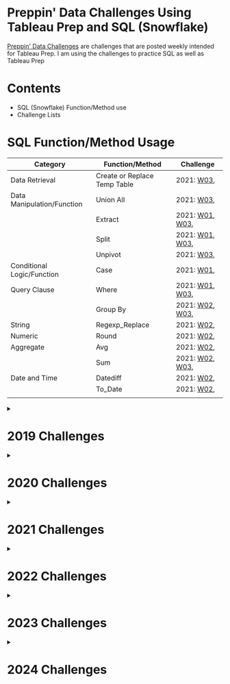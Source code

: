 # Preppin' Data Challenges Using Tableau Prep and SQL (Snowflake)

[Preppin' Data Challenges](https://preppindata.blogspot.com/) are challenges that are posted weekly intended for Tableau Prep. I am using the challenges to practice SQL as well as Tableau Prep

# Contents

- SQL (Snowflake) Function/Method use
- Challenge Lists

# SQL Function/Method Usage

| Category                   | Function/Method              | Challenge                                                         |
| -------------------------- | ---------------------------- | ----------------------------------------------------------------- |
| Data Retrieval             | Create or Replace Temp Table | 2021: [W03](2021/Week_3/README.md),                               |
| Data Manipulation/Function | Union All                    | 2021: [W03](2021/Week_3/README.md),                               |
|                            | Extract                      | 2021: [W01](2021/Week_1/README.md), [W03](2021/Week_3/README.md), |
|                            | Split                        | 2021: [W01](2021/Week_1/README.md), [W03](2021/Week_3/README.md), |
|                            | Unpivot                      | 2021: [W03](2021/Week_3/README.md),                               |
| Conditional Logic/Function | Case                         | 2021: [W01](2021/Week_1/README.md),                               |
| Query Clause               | Where                        | 2021: [W01](2021/Week_1/README.md), [W03](2021/Week_3/README.md), |
|                            | Group By                     | 2021: [W02](2021/Week_2/README.md), [W03](2021/Week_3/README.md), |
| String                     | Regexp_Replace               | 2021: [W02](2021/Week_2/README.md),                               |
| Numeric                    | Round                        | 2021: [W02](2021/Week_2/README.md),                               |
| Aggregate                  | Avg                          | 2021: [W02](2021/Week_2/README.md),                               |
|                            | Sum                          | 2021: [W02](2021/Week_2/README.md), [W03](2021/Week_3/README.md), |
| Date and Time              | Datediff                     | 2021: [W02](2021/Week_2/README.md),                               |
|                            | To_Date                      | 2021: [W02](2021/Week_2/README.md),                               |
|                            |                              |                                                                   |

<details>
<summary>
  
# 2019 Challenges
</summary>

Click on the challenge hyperlink to view solutions

|           |           | Challenges                      |           |           |
| --------- | --------- | ------------------------------- | --------- | --------- |
| [Week 1]  | [Week 2]  | [Week 3](2019/Week_3/README.md) | [Week 4]  | [Week 5]  |
| [Week 6]  | [Week 7]  | [Week 8]                        | [Week 9]  | [Week 10] |
| [Week 11] | [Week 12] | [Week 13]                       | [Week 14] | [Week 15] |
| [Week 16] | [Week 17] | [Week 18]                       | [Week 19] | [Week 20] |
| [Week 21] | [Week 22] | [Week 23]                       | [Week 24] | [Week 25] |
| [Week 26] | [Week 27] | [Week 28]                       | [Week 29] | [Week 30] |
| [Week 31] | [Week 32] | [Week 33]                       | [Week 34] | [Week 35] |
| [Week 36] | [Week 37] | [Week 38]                       | [Week 39] | [Week 40] |
| [Week 41] | [Week 42] | [Week 43]                       | [Week 44] | [Week 45] |
| [Week 46] |           |                                 |           |           |

</details>

<details>
<summary>
  
# 2020 Challenges
</summary>

Click on the challenge hyperlink to view solutions

|           |           | Challenges |           |           |
| --------- | --------- | ---------- | --------- | --------- |
| [Week 1]  | [Week 2]  | [Week 3]   | [Week 4]  | [Week 5]  |
| [Week 6]  | [Week 7]  | [Week 8]   | [Week 9]  | [Week 10] |
| [Week 11] | [Week 12] | [Week 13]  | [Week 14] | [Week 15] |
| [Week 16] | [Week 17] | [Week 18]  | [Week 19] | [Week 20] |
| [Week 21] | [Week 22] | [Week 23]  | [Week 24] | [Week 25] |
| [Week 26] | [Week 27] | [Week 28]  | [Week 29] | [Week 30] |
| [Week 31] | [Week 32] | [Week 33]  | [Week 34] | [Week 35] |
| [Week 36] | [Week 37] | [Week 38]  | [Week 39] | [Week 40] |
| [Week 41] | [Week 42] | [Week 43]  | [Week 44] | [Week 45] |
| [Week 46] |           |            |           |           |

</details>

<details>
<summary>
  
# 2021 Challenges
</summary>

Click on the challenge hyperlink to view solutions

|                                 |                                 | Challenges                      |                                 |           |
| ------------------------------- | ------------------------------- | ------------------------------- | ------------------------------- | --------- |
| [Week 1](2021/Week_1/README.md) | [Week 2](2021/Week_2/README.md) | [Week 3](2021/Week_3/README.md) | [Week 4](2021/Week_4/README.md) | [Week 5]  |
| [Week 6]                        | [Week 7]                        | [Week 8]                        | [Week 9]                        | [Week 10] |
| [Week 11]                       | [Week 12]                       | [Week 13]                       | [Week 14]                       | [Week 15] |
| [Week 16]                       | [Week 17]                       | [Week 18]                       | [Week 19]                       | [Week 20] |
| [Week 21]                       | [Week 22]                       | [Week 23]                       | [Week 24]                       | [Week 25] |
| [Week 26]                       | [Week 27]                       | [Week 28]                       | [Week 29]                       | [Week 30] |
| [Week 31]                       | [Week 32]                       | [Week 33]                       | [Week 34]                       | [Week 35] |
| [Week 36]                       | [Week 37]                       | [Week 38]                       | [Week 39]                       | [Week 40] |
| [Week 41]                       | [Week 42]                       | [Week 43]                       | [Week 44]                       | [Week 45] |
| [Week 46]                       |                                 |                                 |                                 |           |

</details>

<details>
<summary>
  
# 2022 Challenges
</summary>

Click on the challenge hyperlink to view solutions

|                                   |           | Challenges                      |           |                                   |
| --------------------------------- | --------- | ------------------------------- | --------- | --------------------------------- |
| [Week 1](2022/Week_1/README.md)   | [Week 2]  | [Week 3](2022/Week_3/README.md) | [Week 4]  | [Week 5]                          |
| [Week 6]                          | [Week 7]  | [Week 8]                        | [Week 9]  | [Week 10]                         |
| [Week 11]                         | [Week 12] | [Week 13]                       | [Week 14] | [Week 15]                         |
| [Week 16]                         | [Week 17] | [Week 18]                       | [Week 19] | [Week 20]                         |
| [Week 21]                         | [Week 22] | [Week 23]                       | [Week 24] | [Week 25]                         |
| [Week 26]                         | [Week 27] | [Week 28]                       | [Week 29] | [Week 30](2022/Week_30/README.md) |
| [Week 31]                         | [Week 32] | [Week 33]                       | [Week 34] | [Week 35]                         |
| [Week 36]                         | [Week 37] | [Week 38]                       | [Week 39] | [Week 40]                         |
| [Week 41](2022/Week_41/README.md) | [Week 42] | [Week 43]                       | [Week 44] | [Week 45]                         |
| [Week 46]                         |           |                                 |           |                                   |

</details>

<details>
<summary>
  
# 2023 Challenges
</summary>

Click on the challenge hyperlink to view solutions

|           |           | Challenges |           |           |
| --------- | --------- | ---------- | --------- | --------- |
| [Week 1]  | [Week 2]  | [Week 3]   | [Week 4]  | [Week 5]  |
| [Week 6]  | [Week 7]  | [Week 8]   | [Week 9]  | [Week 10] |
| [Week 11] | [Week 12] | [Week 13]  | [Week 14] | [Week 15] |
| [Week 16] | [Week 17] | [Week 18]  | [Week 19] | [Week 20] |
| [Week 21] | [Week 22] | [Week 23]  | [Week 24] | [Week 25] |
| [Week 26] | [Week 27] | [Week 28]  | [Week 29] | [Week 30] |
| [Week 31] | [Week 32] | [Week 33]  | [Week 34] | [Week 35] |
| [Week 36] | [Week 37] | [Week 38]  | [Week 39] | [Week 40] |
| [Week 41] | [Week 42] | [Week 43]  | [Week 44] | [Week 45] |
| [Week 46] |           |            |           |           |

</details>

<details>
<summary>
  
# 2024 Challenges
</summary>

Click on the challenge hyperlink to view solutions

|                                 |           | Challenges |           |           |
| ------------------------------- | --------- | ---------- | --------- | --------- |
| [Week 1](2024/Week_1/README.md) | [Week 2]  | [Week 3]   | [Week 4]  | [Week 5]  |
| [Week 6]                        | [Week 7]  | [Week 8]   | [Week 9]  | [Week 10] |
| [Week 11]                       | [Week 12] | [Week 13]  | [Week 14] | [Week 15] |
| [Week 16]                       | [Week 17] | [Week 18]  | [Week 19] | [Week 20] |
| [Week 21]                       | [Week 22] | [Week 23]  | [Week 24] | [Week 25] |
| [Week 26]                       | [Week 27] | [Week 28]  | [Week 29] | [Week 30] |
| [Week 31]                       | [Week 32] | [Week 33]  | [Week 34] | [Week 35] |
| [Week 36]                       | [Week 37] | [Week 38]  | [Week 39] | [Week 40] |
| [Week 41]                       | [Week 42] | [Week 43]  | [Week 44] | [Week 45] |
| [Week 46]                       |           |            |           |           |

</details>

